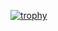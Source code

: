 [![trophy](https://github-profile-trophy.vercel.app/?username=th3ygen&rank=SECRET,SSS,SS,S,AAA,AA,A&margin-w=15&margin-h=15A)](https://github.com/ryo-ma/github-profile-trophy)

<!--
**th3ygen/th3ygen** is a ✨ _special_ ✨ repository because its `README.md` (this file) appears on your GitHub profile.

Here are some ideas to get you started:

- 🔭 I’m currently working on ...
- 🌱 I’m currently learning ...
- 👯 I’m looking to collaborate on ...
- 🤔 I’m looking for help with ...
- 💬 Ask me about ...
- 📫 How to reach me: ...
- 😄 Pronouns: ...
- ⚡ Fun fact: ...
-->
